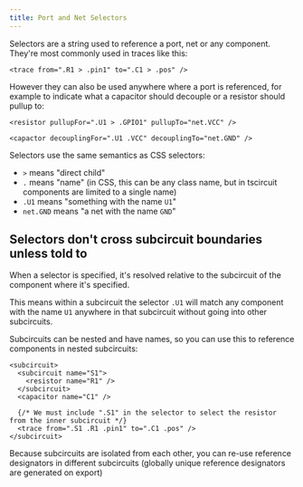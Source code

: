 ```yaml
---
title: Port and Net Selectors
---
```


Selectors are a string used to reference a port, net or any component. They're most
commonly used in traces like this:

```tsx
<trace from=".R1 > .pin1" to=".C1 > .pos" />
```

However they can also be used anywhere where a port is referenced, for example to indicate what a capacitor should decouple or a resistor should pullup to:

```tsx
<resistor pullupFor=".U1 > .GPIO1" pullupTo="net.VCC" />

<capactor decouplingFor=".U1 .VCC" decouplingTo="net.GND" />
```

Selectors use the same semantics as CSS selectors:

- `>` means "direct child"
- `.` means "name" (in CSS, this can be any class name, but in tscircuit components are limited to a single name)
- `.U1` means "something with the name `U1`"
- `net.GND` means "a net with the name `GND`"

## Selectors don't cross subcircuit boundaries unless told to

When a selector is specified, it's resolved relative to the
subcircuit of the component where it's specified.

This means within a subcircuit the selector `.U1` will match any component with the name `U1` anywhere in that subcircuit without going into other subcircuits.

Subcircuits can be nested and have names, so you can use this
to reference components in nested subcircuits:

```tsx
<subcircuit>
  <subcircuit name="S1">
    <resistor name="R1" />
  </subcircuit>
  <capacitor name="C1" />

  {/* We must include ".S1" in the selector to select the resistor from the inner subcircuit */}
  <trace from=".S1 .R1 .pin1" to=".C1 .pos" />
</subcircuit>
```

Because subcircuits are isolated from each other, you can
re-use reference designators in different subcircuits (globally
unique reference designators are generated on export)
